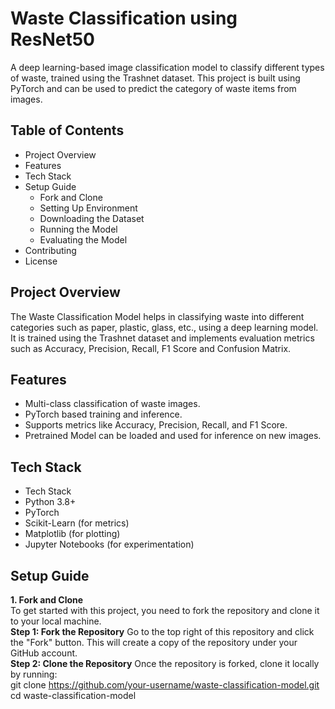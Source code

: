 # Waste Classification using ResNet50 <br>
A deep learning-based image classification model to classify different types of waste, trained using the Trashnet dataset. This project is built using PyTorch and can be used to predict the category of waste items from images.

## Table of Contents <br>
- Project Overview
- Features
- Tech Stack
- Setup Guide
  - Fork and Clone
  - Setting Up Environment
  - Downloading the Dataset
  - Running the Model
  - Evaluating the Model
- Contributing
- License

## Project Overview
The Waste Classification Model helps in classifying waste into different categories such as paper, plastic, glass, etc., using a deep learning model. It is trained using the Trashnet dataset and implements evaluation metrics such as Accuracy, Precision, Recall, F1 Score and Confusion Matrix.

## Features
- Multi-class classification of waste images.
- PyTorch based training and inference.
- Supports metrics like Accuracy, Precision, Recall, and F1 Score.
- Pretrained Model can be loaded and used for inference on new images.

## Tech Stack
- Tech Stack
- Python 3.8+
- PyTorch
- Scikit-Learn (for metrics)
- Matplotlib (for plotting)
- Jupyter Notebooks (for experimentation)

## Setup Guide
**1. Fork and Clone**<br>
To get started with this project, you need to fork the repository and clone it to your local machine.<br>
**Step 1: Fork the Repository** Go to the top right of this repository and click the "Fork" button. This will create a copy of the repository under your GitHub account.<br>
**Step 2: Clone the Repository** Once the repository is forked, clone it locally by running:<br>
  git clone https://github.com/your-username/waste-classification-model.git
  cd waste-classification-model
